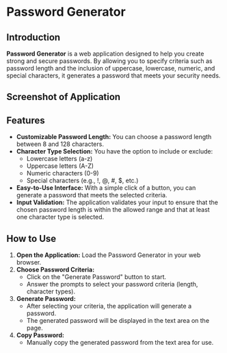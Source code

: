 # Password Generator

## Introduction
**Password Generator** is a web application designed to help you create strong and secure passwords. By allowing you to specify criteria such as password length and the inclusion of uppercase, lowercase, numeric, and special characters, it generates a password that meets your security needs.

## Screenshot of Application

## Features
- **Customizable Password Length:** You can choose a password length between 8 and 128 characters.
- **Character Type Selection:** You have the option to include or exclude:
  - Lowercase letters (a-z)
  - Uppercase letters (A-Z)
  - Numeric characters (0-9)
  - Special characters (e.g., !, @, #, $, etc.)
- **Easy-to-Use Interface:** With a simple click of a button, you can generate a password that meets the selected criteria.
- **Input Validation:** The application validates your input to ensure that the chosen password length is within the allowed range and that at least one character type is selected.

## How to Use
1. **Open the Application:** Load the Password Generator in your web browser.
2. **Choose Password Criteria:**
   - Click on the "Generate Password" button to start.
   - Answer the prompts to select your password criteria (length, character types).
3. **Generate Password:**
   - After selecting your criteria, the application will generate a password.
   - The generated password will be displayed in the text area on the page.
4. **Copy Password:**
   - Manually copy the generated password from the text area for use.



